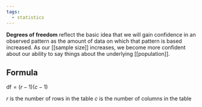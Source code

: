 ```yaml
---
tags:
  - statistics
---
```

**Degrees of freedom** reflect the basic idea that we will gain confidence in an observed pattern as the amount of data on which that pattern is based increased.
As our [[sample size]] increases, we become more confident about our ability to say things about the underlying [[population]].

## Formula
$\text{df} = (r - 1)(c - 1)$

$r$ is the number of rows in the table
$c$ is the number of columns in the table
